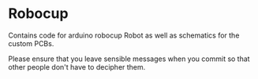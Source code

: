 Robocup
=======

Contains code for arduino robocup Robot as well as schematics for the custom PCBs.

Please ensure that you leave sensible messages when you commit so that other people don't have to decipher them.
